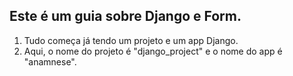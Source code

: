 ## Este é um guia sobre Django e Form.


1. Tudo começa já tendo um projeto e um app Django.
2. Aqui, o nome do projeto é "django_project" e o nome do app é "anamnese".
